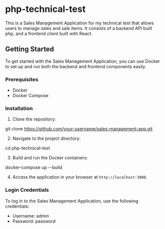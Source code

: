 # php-technical-test

This is a Sales Management Application for my technical test that allows users to manage sales and sale items. It consists of a backend API built php, and a frontend client built with React.

## Getting Started

To get started with the Sales Management Application, you can use Docker to set up and run both the backend and frontend components easily.

### Prerequisites

- Docker
- Docker Compose

### Installation

1. Clone the repository:

git clone https://github.com/your-username/sales-management-app.git

2. Navigate to the project directory:

cd php-technical-test

3. Build and run the Docker containers:

docker-compose up --build

4. Access the application in your browser at `http://localhost:3000`.

### Login Credentials

To log in to the Sales Management Application, use the following credentials:

- Username: admin
- Password: password
